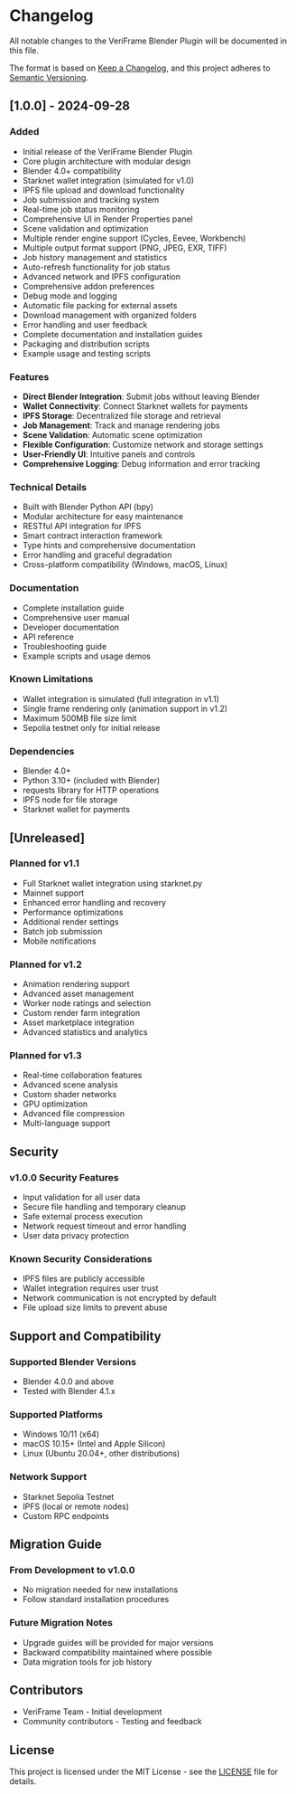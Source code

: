 # Changelog

All notable changes to the VeriFrame Blender Plugin will be documented in this file.

The format is based on [Keep a Changelog](https://keepachangelog.com/en/1.0.0/),
and this project adheres to [Semantic Versioning](https://semver.org/spec/v2.0.0.html).

## [1.0.0] - 2024-09-28

### Added
- Initial release of the VeriFrame Blender Plugin
- Core plugin architecture with modular design
- Blender 4.0+ compatibility
- Starknet wallet integration (simulated for v1.0)
- IPFS file upload and download functionality
- Job submission and tracking system
- Real-time job status monitoring
- Comprehensive UI in Render Properties panel
- Scene validation and optimization
- Multiple render engine support (Cycles, Eevee, Workbench)
- Multiple output format support (PNG, JPEG, EXR, TIFF)
- Job history management and statistics
- Auto-refresh functionality for job status
- Advanced network and IPFS configuration
- Comprehensive addon preferences
- Debug mode and logging
- Automatic file packing for external assets
- Download management with organized folders
- Error handling and user feedback
- Complete documentation and installation guides
- Packaging and distribution scripts
- Example usage and testing scripts

### Features
- **Direct Blender Integration**: Submit jobs without leaving Blender
- **Wallet Connectivity**: Connect Starknet wallets for payments
- **IPFS Storage**: Decentralized file storage and retrieval
- **Job Management**: Track and manage rendering jobs
- **Scene Validation**: Automatic scene optimization
- **Flexible Configuration**: Customize network and storage settings
- **User-Friendly UI**: Intuitive panels and controls
- **Comprehensive Logging**: Debug information and error tracking

### Technical Details
- Built with Blender Python API (bpy)
- Modular architecture for easy maintenance
- RESTful API integration for IPFS
- Smart contract interaction framework
- Type hints and comprehensive documentation
- Error handling and graceful degradation
- Cross-platform compatibility (Windows, macOS, Linux)

### Documentation
- Complete installation guide
- Comprehensive user manual
- Developer documentation
- API reference
- Troubleshooting guide
- Example scripts and usage demos

### Known Limitations
- Wallet integration is simulated (full integration in v1.1)
- Single frame rendering only (animation support in v1.2)
- Maximum 500MB file size limit
- Sepolia testnet only for initial release

### Dependencies
- Blender 4.0+
- Python 3.10+ (included with Blender)
- requests library for HTTP operations
- IPFS node for file storage
- Starknet wallet for payments

## [Unreleased]

### Planned for v1.1
- Full Starknet wallet integration using starknet.py
- Mainnet support
- Enhanced error handling and recovery
- Performance optimizations
- Additional render settings
- Batch job submission
- Mobile notifications

### Planned for v1.2
- Animation rendering support
- Advanced asset management
- Worker node ratings and selection
- Custom render farm integration
- Asset marketplace integration
- Advanced statistics and analytics

### Planned for v1.3
- Real-time collaboration features
- Advanced scene analysis
- Custom shader networks
- GPU optimization
- Advanced file compression
- Multi-language support

## Security

### v1.0.0 Security Features
- Input validation for all user data
- Secure file handling and temporary cleanup
- Safe external process execution
- Network request timeout and error handling
- User data privacy protection

### Known Security Considerations
- IPFS files are publicly accessible
- Wallet integration requires user trust
- Network communication is not encrypted by default
- File upload size limits to prevent abuse

## Support and Compatibility

### Supported Blender Versions
- Blender 4.0.0 and above
- Tested with Blender 4.1.x

### Supported Platforms
- Windows 10/11 (x64)
- macOS 10.15+ (Intel and Apple Silicon)
- Linux (Ubuntu 20.04+, other distributions)

### Network Support
- Starknet Sepolia Testnet
- IPFS (local or remote nodes)
- Custom RPC endpoints

## Migration Guide

### From Development to v1.0.0
- No migration needed for new installations
- Follow standard installation procedures

### Future Migration Notes
- Upgrade guides will be provided for major versions
- Backward compatibility maintained where possible
- Data migration tools for job history

## Contributors

- VeriFrame Team - Initial development
- Community contributors - Testing and feedback

## License

This project is licensed under the MIT License - see the [LICENSE](LICENSE) file for details.